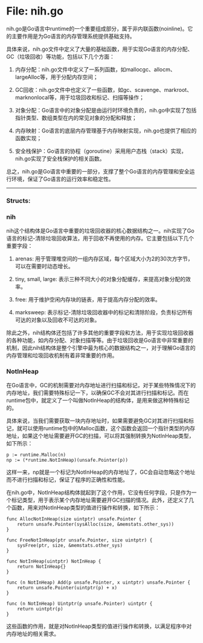 # File: nih.go

nih.go是Go语言中runtime的一个重要组成部分，属于非内联函数(noinline)。它的主要作用是为Go语言的内存管理系统提供基础支持。

具体来说，nih.go文件中定义了大量的基础函数，用于实现Go语言的内存分配、GC（垃圾回收）等功能，包括以下几个方面：

1. 内存分配：nih.go文件中定义了一系列函数，如mallocgc、allocm、largeAlloc等，用于分配内存空间；

2. GC回收：nih.go文件中也定义了一些函数，如gc、scavenge、markroot、marknonlocal等，用于垃圾回收和标记、扫描等操作；

3. 对象分配：Go语言中的对象分配是由运行时环境负责的，nih.go中实现了包括指针类型、数组类型在内的常见对象的分配和释放；

4. 内存映射：Go语言的底层内存管理基于内存映射实现，nih.go也提供了相应的函数实现；

5. 安全栈保护：Go语言的协程（goroutine）采用用户态栈（stack）实现，nih.go实现了安全栈保护的相关函数。

总之，nih.go是Go语言中重要的一部分，支撑了整个Go语言的内存管理和安全运行环境，保证了Go语言的运行效率和稳定性。




---

### Structs:

### nih

nih这个结构体是Go语言中重要的垃圾回收器的核心数据结构之一。nih实现了Go语言的标记-清除垃圾回收算法，用于回收不再使用的内存。它主要包括以下几个重要字段：

1. arenas: 用于管理堆空间的一组内存区域，每个区域大小为2的30次方字节，可以在需要时动态增长。

2. tiny, small, large: 表示三种不同大小的对象分配缓存，来提高对象分配的效率。

3. free: 用于维护空闲内存块的链表，用于提高内存分配的效率。

4. marksweep: 表示标记-清除垃圾回收器中的标记和清除阶段，负责标记所有可达的对象以及回收不可达的对象。

除此之外，nih结构体还包括了许多其他的重要字段和方法，用于实现垃圾回收器的各种功能，如内存分配、对象扫描等等。由于垃圾回收是Go语言中非常重要的机制，因此nih结构体是整个引擎中最为核心的数据结构之一，对于理解Go语言的内存管理和垃圾回收机制有着非常重要的作用。



### NotInHeap

在Go语言中，GC的机制需要对内存地址进行扫描和标记，对于某些特殊情况下的内存地址，我们需要特殊标记一下，以确保GC不会对其进行扫描和标记。而在runtime包中，就定义了一个叫做NotInHeap的结构体，是用来做这种特殊标记的。

具体来说，当我们需要获取一块内存地址时，如果需要避免GC对其进行扫描和标记，就可以使用runtime包中的Malloc函数，这个函数会返回一个指针类型的内存地址，如果这个地址需要避开GC的扫描，可以将其强制转换为NotInHeap类型，如下所示：

```
p := runtime.Malloc(n)
np := (*runtime.NotInHeap)(unsafe.Pointer(p))
```

这样一来，np就是一个标记为NotInHeap的内存地址了，GC会自动忽略这个地址而不进行扫描和标记，保证了程序的正确性和性能。

在nih.go中，NotInHeap结构体就起到了这个作用，它没有任何字段，只是作为一个标记类型，用于表示某个内存地址需要避开GC扫描的情况。此外，还定义了几个函数，用来对NotInHeap类型的值进行操作和转换，如下所示：

```
func AllocNotInHeap(size uintptr) unsafe.Pointer {
    return unsafe.Pointer(sysAlloc(size, &memstats.other_sys))
}

func FreeNotInHeap(ptr unsafe.Pointer, size uintptr) {
    sysFree(ptr, size, &memstats.other_sys)
}

func NotInHeap(uintptr) NotInHeap {
    return NotInHeap{}
}

func (n NotInHeap) Add(p unsafe.Pointer, x uintptr) unsafe.Pointer {
    return unsafe.Pointer(uintptr(p) + x)
}

func (n NotInHeap) Uintptr(p unsafe.Pointer) uintptr {
    return uintptr(p)
}
```

这些函数的作用，就是对NotInHeap类型的值进行操作和转换，以满足程序中对内存地址的相关需求。




